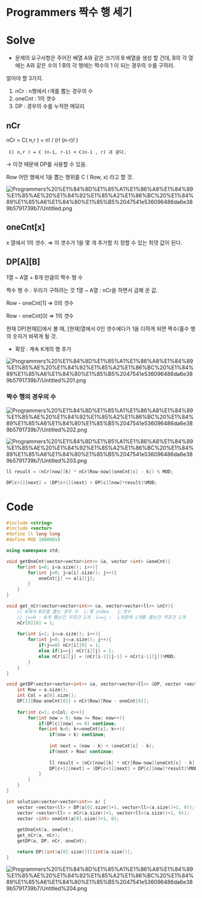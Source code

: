 # Programmers 짝수 행 세기

# Solve

- 문제의 요구사항은
주어진 배열 A와 같은 크기의 B 배열을 생성 할 건데,
B의 각 열에는 A와 같은 수의 1
B의 각 행에는 짝수의 1
이 되는 경우의 수를 구하라.

알아야 할 3가지.

1. nCr  :  n행에서 r개를 뽑는 경우의 수
2. oneCnt : 1의 갯수
3. DP : 경우의 수를 누적한 메모리

## nCr

nCr = C( n,r ) = n! / (r! (n-r)! )

     C( n,r ) = C (n-1, r-1) + C(n-1 , r) 과 같다.

→ 이것 때문에 DP를 사용할 수 있음.

Row 어떤 행에서 1을 뽑는 행위를 C ( Row, x) 라고 할 것.

![Programmers%20%E1%84%8D%E1%85%A1%E1%86%A8%E1%84%89%E1%85%AE%20%E1%84%92%E1%85%A2%E1%86%BC%20%E1%84%89%E1%85%A6%E1%84%80%E1%85%B5%2047541e536096486da6e389b5791739b7/Untitled.png](Programmers%20%E1%84%8D%E1%85%A1%E1%86%A8%E1%84%89%E1%85%AE%20%E1%84%92%E1%85%A2%E1%86%BC%20%E1%84%89%E1%85%A6%E1%84%80%E1%85%B5%2047541e536096486da6e389b5791739b7/Untitled.png)

## oneCnt[x]

x 열에서 1의 갯수. ⇒ 이 갯수가 1을 몇 개 추가할 지 정할 수 있는 최댓 값이 된다.

## DP[A][B]

1열 ~ A열  +  B개 만큼의 짝수 행 수

짝수 행 수 : 우리가 구하려는 것
1열 ~ A열 : nCr을 하면서 곱해 온 값.

Row - oneCnt[1] ⇒ 0의 갯수

Row - oneCnt[0] ⇒ 1의 갯수

현재 DP[현재][]에서 볼 때, [현재]열에서 0인 갯수에다가 1을 더하게 되면 짝수/홀수 행의 숫자가 바뀌게 될 것.

- 확장 : 계속 K개의 행 추가

![Programmers%20%E1%84%8D%E1%85%A1%E1%86%A8%E1%84%89%E1%85%AE%20%E1%84%92%E1%85%A2%E1%86%BC%20%E1%84%89%E1%85%A6%E1%84%80%E1%85%B5%2047541e536096486da6e389b5791739b7/Untitled%201.png](Programmers%20%E1%84%8D%E1%85%A1%E1%86%A8%E1%84%89%E1%85%AE%20%E1%84%92%E1%85%A2%E1%86%BC%20%E1%84%89%E1%85%A6%E1%84%80%E1%85%B5%2047541e536096486da6e389b5791739b7/Untitled%201.png)

### 짝수 행의 경우의 수

![Programmers%20%E1%84%8D%E1%85%A1%E1%86%A8%E1%84%89%E1%85%AE%20%E1%84%92%E1%85%A2%E1%86%BC%20%E1%84%89%E1%85%A6%E1%84%80%E1%85%B5%2047541e536096486da6e389b5791739b7/Untitled%202.png](Programmers%20%E1%84%8D%E1%85%A1%E1%86%A8%E1%84%89%E1%85%AE%20%E1%84%92%E1%85%A2%E1%86%BC%20%E1%84%89%E1%85%A6%E1%84%80%E1%85%B5%2047541e536096486da6e389b5791739b7/Untitled%202.png)

![Programmers%20%E1%84%8D%E1%85%A1%E1%86%A8%E1%84%89%E1%85%AE%20%E1%84%92%E1%85%A2%E1%86%BC%20%E1%84%89%E1%85%A6%E1%84%80%E1%85%B5%2047541e536096486da6e389b5791739b7/Untitled%203.png](Programmers%20%E1%84%8D%E1%85%A1%E1%86%A8%E1%84%89%E1%85%AE%20%E1%84%92%E1%85%A2%E1%86%BC%20%E1%84%89%E1%85%A6%E1%84%80%E1%85%B5%2047541e536096486da6e389b5791739b7/Untitled%203.png)

```cpp
ll result = (nCr[now][k] * nCr[Row-now][oneCnt[c] - k]) % MOD;

DP[c+1][next] = (DP[c+1][next] + DP[c][now]*result)%MOD;
```

# Code

```cpp
#include <string>
#include <vector>
#define ll long long
#define MOD 10000019

using namespace std;

void getOneCnt(vector<vector<int>> &a, vector <int> &oneCnt){
    for(int i=0; i<a.size(); i++){
        for(int j=0; j<a[i].size(); j++){
            oneCnt[j] += a[i][j];
        }
    }
}

void get_nCr(vector<vector<int>> &a, vector<vector<ll>> &nCr){
    // A에서 B만큼 뽑는 경우 수  i:행 index   j:갯수 
    // j==0 : 0개 뽑는건 무조건 1개  i==j :  i개중에 i개를 뽑는건 무조건 1개
    nCr[0][0] = 1;
    
    for(int i=1; i<=a.size(); i++){
        for(int j=0; j<=a.size(); j++){
            if(j==0) nCr[i][0] = 1;
            else if(i==j) nCr[i][j] = 1;
            else nCr[i][j] = (nCr[i-1][j-1] + nCr[i-1][j])%MOD;
        }
    } 
}

void getDP(vector<vector<int>> &a, vector<vector<ll>> &DP, vector <vector<ll> > &nCr, vector <int> &oneCnt){
    int Row = a.size();
    int Col = a[0].size();
    DP[1][Row-oneCnt[0]] = nCr[Row][Row - oneCnt[0]];
    
    for(int c=1; c<Col; c++){
        for(int now = 0; now <= Row; now++){
            if(DP[c][now] == 0) continue;
            for(int k=0; k<=oneCnt[c]; k++){
                if(now < k) continue;
                
                int next = (now - k) + (oneCnt[c] - k);
                if(next > Row) continue;
                
                ll result = (nCr[now][k] * nCr[Row-now][oneCnt[c] - k]) % MOD;
                DP[c+1][next] = (DP[c+1][next] + DP[c][now]*result)%MOD;
            }
        }
    }
}

int solution(vector<vector<int>> a) {
    vector <vector<ll> > DP(a[0].size()+1, vector<ll>(a.size()+1, 0));
    vector <vector<ll> > nCr(a.size()+1, vector<ll>(a.size()+1, 0));
    vector <int> oneCnt(a[0].size()+1, 0);
    
    getOneCnt(a, oneCnt);
    get_nCr(a, nCr);
    getDP(a, DP, nCr, oneCnt);

    return DP[(int)a[0].size()][(int)a.size()];
}
```

![Programmers%20%E1%84%8D%E1%85%A1%E1%86%A8%E1%84%89%E1%85%AE%20%E1%84%92%E1%85%A2%E1%86%BC%20%E1%84%89%E1%85%A6%E1%84%80%E1%85%B5%2047541e536096486da6e389b5791739b7/Untitled%204.png](Programmers%20%E1%84%8D%E1%85%A1%E1%86%A8%E1%84%89%E1%85%AE%20%E1%84%92%E1%85%A2%E1%86%BC%20%E1%84%89%E1%85%A6%E1%84%80%E1%85%B5%2047541e536096486da6e389b5791739b7/Untitled%204.png)